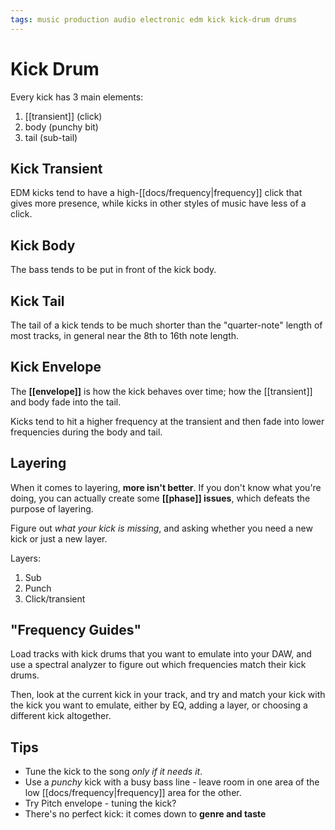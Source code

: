 ```yaml
---
tags: music production audio electronic edm kick kick-drum drums
---
```


# Kick Drum

Every kick has 3 main elements:

1. [[transient]] (click)
2. body (punchy bit)
3. tail (sub-tail)

## Kick Transient

EDM kicks tend to have a high-[[docs/frequency|frequency]] click that gives more presence, while kicks in other styles of music have less of a click.

## Kick Body

The bass tends to be put in front of the kick body.

## Kick Tail

The tail of a kick tends to be much shorter than the "quarter-note" length of most tracks, in general near the 8th to 16th note length.

## Kick Envelope

The **[[envelope]]** is how the kick behaves over time; how the [[transient]] and body fade into the tail.

Kicks tend to hit a higher frequency at the transient and then fade into lower frequencies during the body and tail.

## Layering

When it comes to layering, **more isn't better**. If you don't know what you're doing, you can actually create some **[[phase]] issues**, which defeats the purpose of layering.

Figure out _what your kick is missing_, and asking whether you need a new kick or just a new layer.

Layers:

1. Sub
2. Punch
3. Click/transient

## "Frequency Guides"

Load tracks with kick drums that you want to emulate into your DAW, and use a spectral analyzer to figure out which frequencies match their kick drums.

Then, look at the current kick in your track, and try and match your kick with the kick you want to emulate, either by EQ, adding a layer, or choosing a different kick altogether.

## Tips

- Tune the kick to the song _only if it needs it_.
- Use a _punchy_ kick with a busy bass line - leave room in one area of the low [[docs/frequency|frequency]] area for the other.
- Try Pitch envelope - tuning the kick?
- There's no perfect kick: it comes down to **genre and taste**
